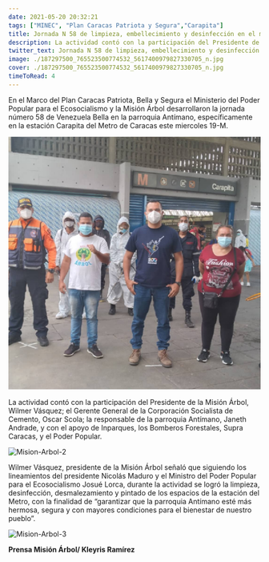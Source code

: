 ```yaml
---
date: 2021-05-20 20:32:21
tags: ["MINEC", "Plan Caracas Patriota y Segura","Carapita"]
title: Jornada N 58 de limpieza, embellecimiento y desinfección en el marco del Plan Caracas, Patriota Bella y Segura
description: La actividad contó con la participación del Presidente de la Misión Árbol, Wilmer Vásquez; el Gerente General de la Corporación Socialista de Cemento, Oscar Scola la responsable de la parroquia Antímano, Janeth Andrade, Andrade, y con el apoyo de Inparques, los Bomberos Forestales, Supra Caracas, y el Poder Popular.
twitter_text: Jornada N 58 de limpieza, embellecimiento y desinfección en el marco del Plan Caracas, Patriota Bella y Segura
image: ./187297500_765523500774532_5617400979827330705_n.jpg
cover: ./187297500_765523500774532_5617400979827330705_n.jpg
timeToRead: 4
---
```


En el Marco del Plan Caracas Patriota, Bella y Segura el Ministerio del Poder Popular para el Ecosocialismo y la Misión Árbol desarrollaron la jornada número 58 de Venezuela Bella en la parroquia Antímano, específicamente en la estación Carapita del Metro de Caracas este miercoles 19-M.

![Mision-Arbol](./187297500_765523500774532_5617400979827330705_n.jpg)

La actividad contó con la participación del Presidente de la Misión Árbol, Wilmer Vásquez; el Gerente General de la Corporación Socialista de Cemento, Oscar Scola; la responsable de la parroquia Antímano, Janeth Andrade, y con el apoyo de Inparques, los Bomberos Forestales, Supra Caracas, y el Poder Popular.

![Mision-Arbol-2](https://res.cloudinary.com/dk5bvgq20/image/upload/v1621560472/Blog/2021-05-20/188697343_100687142200684_8317567562386079654_n_fqkazy.webp)

Wilmer Vásquez, presidente de la Misión Árbol señaló que siguiendo los lineamientos del presidente Nicolás Maduro y el Ministro del Poder Popular para el Ecosocialismo Josué Lorca, durante la actividad se logró la limpieza, desinfección, desmalezamiento y pintado de los espacios de la estación del Metro, con la finalidad de “garantizar que la parroquia Antímano esté más hermosa, segura y con mayores condiciones para el bienestar de nuestro pueblo”.

![Mision-Arbol-3](https://res.cloudinary.com/dk5bvgq20/image/upload/v1621560475/Blog/2021-05-20/188065440_525322841807217_9163991025346334969_n_hvd2uk.webp)

**Prensa Misión Árbol/ Kleyris Ramírez**


